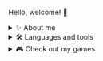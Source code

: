 Hello, welcome! 👋

<details><summary>✨ About me</summary>
My name is Johnny, I am a software engineer focused on learning C# and GDScript, but I'm open to learning new technologies!
  
I am enthusiastic about problem solving and working in teams to achieve my goals.
  
I like to create and build things and learn more about whatever I'm working with!
  
Outside of programming and software development, I like to meet up with friends, play and write music and write short stories. 
</details>

<details><summary>🛠 Languages and tools</summary>
  C, C#, Python, GDScript, HTML
</details>

<details><summary>🎮 Check out my games</summary>
  <a href="https://nerveship.itch.io/2d-jump-guy">2D JUMP GUY</a> - First small video game created with GDScript and C#, it has features seen im popular platforming video games such as coyote time and buffering on the players jump leading to a tight control system. The project is extremely simple and can be completed within 5 minutes and was mainly made to get used to the Godot game engine with an easy project.
</details>


